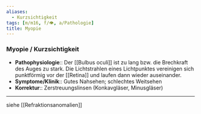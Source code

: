 ```yaml
---
aliases:
  - Kurzsichtigkeit
tags: [m/m16, f/👁️, a/Pathologie]
title: Myopie
---
```

### Myopie / Kurzsichtigkeit
- **Pathophysiologie**:: Der [[Bulbus oculi]] ist zu lang bzw. die Brechkraft des Auges zu stark. Die Lichtstrahlen eines Lichtpunktes vereinigen sich punktförmig vor der [[Retina]] und laufen dann wieder auseinander.
- **Symptome/Klinik**:: Gutes Nahsehen; schlechtes Weitsehen
- **Korrektur**:: Zerstreuungslinsen (Konkavgläser, Minusgläser)
---
siehe [[Refraktionsanomalien]]